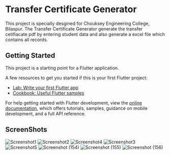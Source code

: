 # Transfer Certificate Generator

This project is specially desgined for Chouksey Engineering College, Bilaspur.
The Transfer Certificate Generator generate the transfer cetifiacate pdf by entering student data and also generate a excel file which contains all records.


## Getting Started

This project is a starting point for a Flutter application.

A few resources to get you started if this is your first Flutter project:

- [Lab: Write your first Flutter app](https://docs.flutter.dev/get-started/codelab)
- [Cookbook: Useful Flutter samples](https://docs.flutter.dev/cookbook)

For help getting started with Flutter development, view the
[online documentation](https://docs.flutter.dev/), which offers tutorials,
samples, guidance on mobile development, and a full API reference.


## ScreenShots

![Screenshot1](https://user-images.githubusercontent.com/73019477/182295381-cdfae8e0-09d8-4c8e-80cf-ba6397939576.png)
![Screenshot2](https://user-images.githubusercontent.com/73019477/182295387-5ccbcd4a-c157-4d69-94cb-dff601a7325b.png)
![Screenshot4](https://user-images.githubusercontent.com/73019477/182295396-beb0f5c6-cda4-414c-892c-9eadf6367150.png)
![Screenshot3](https://user-images.githubusercontent.com/73019477/182295389-729e18b3-e9f5-4952-939e-d4baf2b2fd6a.png)
![Screenshot5](https://user-images.githubusercontent.com/73019477/182295399-b2beb9b8-6be0-425c-802a-2a9df9ce5b3a.png)
![Screenshot (154)](https://user-images.githubusercontent.com/73026702/185803146-7c859ed3-acb2-4d91-b859-d1264c75c38e.png)
![Screenshot (155)](https://user-images.githubusercontent.com/73026702/185803153-644171ad-3a65-4539-8995-1668a471ae6f.png)
![Screenshot (156)](https://user-images.githubusercontent.com/73026702/185803157-6ab31162-7c70-4dab-96a5-13b4cf83e431.png)
